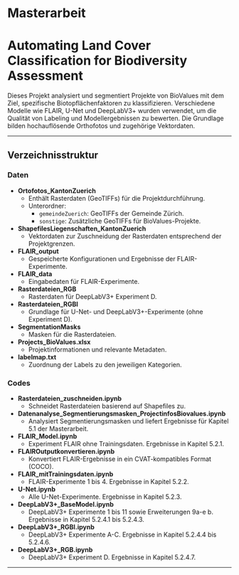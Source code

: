 # Masterarbeit

# Automating Land Cover Classification for Biodiversity Assessment


Dieses Projekt analysiert und segmentiert Projekte von BioValues mit dem Ziel, spezifische Biotopflächenfaktoren zu klassifizieren. Verschiedene Modelle wie FLAIR, U-Net und DeepLabV3+ wurden verwendet, um die Qualität von Labeling und Modellergebnissen zu bewerten. Die Grundlage bilden hochauflösende Orthofotos und zugehörige Vektordaten.

---

## Verzeichnisstruktur

### Daten
- **Ortofotos_KantonZuerich**
  - Enthält Rasterdaten (GeoTIFFs) für die Projektdurchführung.
  - Unterordner:
    - `gemeindeZuerich`: GeoTIFFs der Gemeinde Zürich.
    - `sonstige`: Zusätzliche GeoTIFFs für BioValues-Projekte.
- **ShapefilesLiegenschaften_KantonZuerich**
  - Vektordaten zur Zuschneidung der Rasterdaten entsprechend der Projektgrenzen.
- **FLAIR_output**
  - Gespeicherte Konfigurationen und Ergebnisse der FLAIR-Experimente.
- **FLAIR_data**
  - Eingabedaten für FLAIR-Experimente.
- **Rasterdateien_RGB**
  - Rasterdaten für DeepLabV3+ Experiment D.
- **Rasterdateien_RGBI**
  - Grundlage für U-Net- und DeepLabV3+-Experimente (ohne Experiment D).
- **SegmentationMasks**
  - Masken für die Rasterdateien.
- **Projects_BioValues.xlsx**
  - Projektinformationen und relevante Metadaten.
- **labelmap.txt**
  - Zuordnung der Labels zu den jeweiligen Kategorien.

### Codes
- **Rasterdateien_zuschneiden.ipynb**
  - Schneidet Rasterdateien basierend auf Shapefiles zu.
- **Datenanalyse_Segmentierungsmasken_ProjectinfosBiovalues.ipynb**
  - Analysiert Segmentierungsmasken und liefert Ergebnisse für Kapitel 5.1 der Masterarbeit.
- **FLAIR_Model.ipynb**
  - Experiment FLAIR ohne Trainingsdaten. Ergebnisse in Kapitel 5.2.1.
- **FLAIROutputkonvertieren.ipynb**
  - Konvertiert FLAIR-Ergebnisse in ein CVAT-kompatibles Format (COCO).
- **FLAIR_mitTrainingsdaten.ipynb**
  - FLAIR-Experimente 1 bis 4. Ergebnisse in Kapitel 5.2.2.
- **U-Net.ipynb**
  - Alle U-Net-Experimente. Ergebnisse in Kapitel 5.2.3.
- **DeepLabV3+_BaseModel.ipynb**
  - DeepLabV3+ Experimente 1 bis 11 sowie Erweiterungen 9a-e b. Ergebnisse in Kapitel 5.2.4.1 bis 5.2.4.3.
- **DeepLabV3+_RGBI.ipynb**
  - DeepLabV3+ Experimente A-C. Ergebnisse in Kapitel 5.2.4.4 bis 5.2.4.6.
- **DeepLabV3+_RGB.ipynb**
  - DeepLabV3+ Experiment D. Ergebnisse in Kapitel 5.2.4.7.

---



